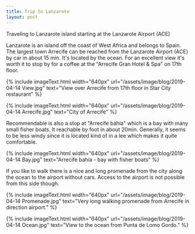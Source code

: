 ```yaml
---
title: Trip to Lanzarote
layout: post
---
```

Traveling to Lanzarote island starting at the Lanzarote Airport (ACE)

Lanzarote is an island off the coast of West Africa and belongs to Spain. The largest town Arrecife can be reached from the Lanzarote Airport (ACE) by car in about 15 min. It's located by the ocean. For an excellent view it's worth it to stop by for a coffee at the "Arrecife Gran Hotel & Spa" on 17th floor.

{% include imageText.html width="640px" url="/assets/image/blog/2019-04-14 View.jpg" text="View over Arrecife from 17th floor in Star City restaurant" %}

{% include imageText.html width="640px" url="/assets/image/blog/2019-04-14 Arrecife.jpg" text="City of Arrecife" %}

Recommendable is also a stop at "Arrecife bahía" which is a bay with many small fisher boats. It reachable by foot in about 20min. Generally, it seems to be less windy since it is located kind of in a lee which makes it quite comfortable.

{% include imageText.html width="640px" url="/assets/image/blog/2019-04-14 Bay.jpg" text="Arrecife bahía - bay with fisher boats" %}

If you like to walk there is a nice and long promenade from the city along the ocean to the airport without cars. Access to the airport is not possible from this side though.

{% include imageText.html width="640px" url="/assets/image/blog/2019-04-14 Promenade.jpg" text="Very long walking promenade from Arrecife in direction airport." %}

{% include imageText.html width="640px" url="/assets/image/blog/2019-04-14 Ocean.jpg" text="View to the ocean from Punta de Lomo Gordo." %}